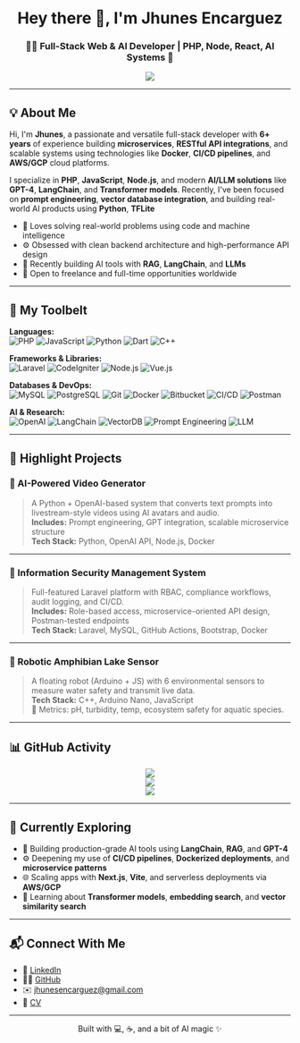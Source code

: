 <h1 align="center">Hey there 👋, I'm Jhunes Encarguez</h1>
<h3 align="center">🧑‍💻 Full-Stack Web & AI Developer | PHP, Node, React, AI Systems 🚀</h3>

<p align="center">
  <img src="https://readme-typing-svg.demolab.com/?lines=Innovative%20Full-stack%20Developer;AI-Powered%20Solutions%20Builder;Backend%20Wizard%20%F0%9F%9A%80;Always%20Learning%20New%20Things%20%E2%9C%A8&center=true&width=600&height=45&pause=1000&color=F97316&vCenter=true&size=22" />
</p>

---

## 💡 About Me

Hi, I'm **Jhunes**, a passionate and versatile full-stack developer with **6+ years** of experience building **microservices**, **RESTful API integrations**, and scalable systems using technologies like **Docker**, **CI/CD pipelines**, and **AWS/GCP** cloud platforms.

I specialize in **PHP**, **JavaScript**, **Node.js**, and modern **AI/LLM solutions** like **GPT-4**, **LangChain**, and **Transformer models**. Recently, I've been focused on **prompt engineering**, **vector database integration**, and building real-world AI products using **Python**, **TFLite**

- 🧠 Loves solving real-world problems using code and machine intelligence  
- ⚙️ Obsessed with clean backend architecture and high-performance API design  
- 🤖 Recently building AI tools with **RAG**, **LangChain**, and **LLMs**  
- 🧩 Open to freelance and full-time opportunities worldwide

---

## 🧰 My Toolbelt

**Languages:**  
![PHP](https://img.shields.io/badge/PHP-777BB4?style=flat&logo=php&logoColor=white) 
![JavaScript](https://img.shields.io/badge/JavaScript-F7DF1E?style=flat&logo=javascript&logoColor=black)
![Python](https://img.shields.io/badge/Python-3776AB?style=flat&logo=python&logoColor=white) 
![Dart](https://img.shields.io/badge/Dart-0175C2?style=flat&logo=dart&logoColor=white)
![C++](https://img.shields.io/badge/C++-00599C?style=flat&logo=cplusplus&logoColor=white)

**Frameworks & Libraries:**  
![Laravel](https://img.shields.io/badge/Laravel-F9322C?style=flat&logo=laravel&logoColor=white)
![CodeIgniter](https://img.shields.io/badge/CodeIgniter-E44D26?style=flat&logo=codeigniter&logoColor=white)
![Node.js](https://img.shields.io/badge/Node.js-339933?style=flat&logo=nodedotjs&logoColor=white)
![Vue.js](https://img.shields.io/badge/Vue.js-35495E?style=flat&logo=vue.js&logoColor=4FC08D)

**Databases & DevOps:**  
![MySQL](https://img.shields.io/badge/MySQL-4479A1?style=flat&logo=mysql&logoColor=white)
![PostgreSQL](https://img.shields.io/badge/PostgreSQL-336791?style=flat&logo=postgresql&logoColor=white)
![Git](https://img.shields.io/badge/Git-F05032?style=flat&logo=git&logoColor=white)
![Docker](https://img.shields.io/badge/Docker-2496ED?style=flat&logo=docker&logoColor=white)
![Bitbucket](https://img.shields.io/badge/Bitbucket-0052CC?style=flat&logo=bitbucket&logoColor=white)
![CI/CD](https://img.shields.io/badge/CI%2FCD-Pipeline-blue?style=flat&logo=wrench&logoColor=white)
![Postman](https://img.shields.io/badge/Postman-FF6C37?style=flat&logo=postman&logoColor=white)

**AI & Research:**  
![OpenAI](https://img.shields.io/badge/OpenAI-412991?style=flat&logo=openai&logoColor=white)
![LangChain](https://img.shields.io/badge/LangChain-00B4D8?style=flat)
![VectorDB](https://img.shields.io/badge/Vector-DB-blueviolet)
![Prompt Engineering](https://img.shields.io/badge/Prompt--Engineering-FACC15?style=flat)
![LLM](https://img.shields.io/badge/LLM-GPT--4-purple)

---

## 🚀 Highlight Projects

### 🎥 AI-Powered Video Generator
> A Python + OpenAI-based system that converts text prompts into livestream-style videos using AI avatars and audio.  
**Includes:** Prompt engineering, GPT integration, scalable microservice structure  
**Tech Stack:** Python, OpenAI API, Node.js, Docker

---

### 🔐 Information Security Management System
> Full-featured Laravel platform with RBAC, compliance workflows, audit logging, and CI/CD.  
**Includes:** Role-based access, microservice-oriented API design, Postman-tested endpoints  
**Tech Stack:** Laravel, MySQL, GitHub Actions, Bootstrap, Docker

---

### 🐸 Robotic Amphibian Lake Sensor
> A floating robot (Arduino + JS) with 6 environmental sensors to measure water safety and transmit live data.  
**Tech Stack:** C++, Arduino Nano, JavaScript  
🧪 Metrics: pH, turbidity, temp, ecosystem safety for aquatic species.

---

## 📊 GitHub Activity

<p align="center">
  <img src="https://github-readme-stats.vercel.app/api?username=guileston13&show_icons=true&theme=radical&hide=issues" />
  <br/>
  <img src="https://github-readme-streak-stats.herokuapp.com/?user=guileston13&theme=radical" />
  <br/>
  <img src="https://github-readme-stats.vercel.app/api/top-langs/?username=guileston13&layout=compact&theme=radical" />
</p>

---

## 🎯 Currently Exploring

- 🤖 Building production-grade AI tools using **LangChain**, **RAG**, and **GPT-4**
- ⚙️ Deepening my use of **CI/CD pipelines**, **Dockerized deployments**, and **microservice patterns**
- 🌐 Scaling apps with **Next.js**, **Vite**, and serverless deployments via **AWS/GCP**
- 🧠 Learning about **Transformer models**, **embedding search**, and **vector similarity search**

---

## 📬 Connect With Me

- 💼 [LinkedIn](https://www.linkedin.com/in/jhunes-encarguez-3ba806171/)
- 🧑‍💻 [GitHub](https://github.com/guileston13)
- ✉️ jhunesencarguez@gmail.com
- 📄 [CV](https://drive.google.com/file/d/1B9Lk8FJDbeHNZ8wVuixhTCeWE3VhcORz/view?usp=sharing)

---

<p align="center">Built with 💻, ☕, and a bit of AI magic ✨</p>
